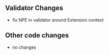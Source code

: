 ## Validator Changes

* fix NPE in validator around Extension context

## Other code changes

* no changes